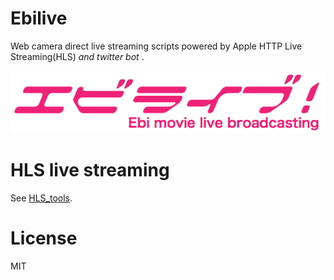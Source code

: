 # Ebilive

Web camera direct live streaming scripts powered by Apple HTTP Live Streaming(HLS) *and twitter bot* .

![Ebilive-logo](docs/logo.png)

# HLS live streaming
See [HLS_tools](HLS_tools).

# License

MIT
